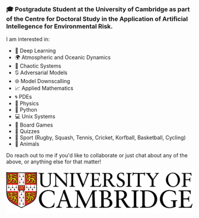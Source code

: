 ### :mortar_board: Postgradute Student at the University of Cambridge as part of the Centre for Doctoral Study in the Application of Artificial Intellegence for Environmental Risk.

I am interested in:
 - :brain: Deep Learning
 - :earth_africa: Atmospheric and Oceanic Dynamics
 - :ocean: Chaotic Systems
 - :arrows_clockwise: Adversarial Models
 - :globe_with_meridians: Model Downscalling
 - :chart_with_upwards_trend: Applied Mathematics 
 - :cyclone: PDEs
 - :milky_way: Physics
 - :snake: Python
 - :computer: Unix Systems
 - :game_die: Board Games
 - :memo: Quizzes
 - :cricket_game: Sport (Rugby, Squash, Tennis, Cricket, Korfball, Basketball, Cycling)
 - :dog: Animals
 
 Do reach out to me if you'd like to collaborate or just chat about any of the above, or anything else for that matter!

![Screenshot](84B3B8B2-EA36-4768-966A-0682E7DE8C73.png)
